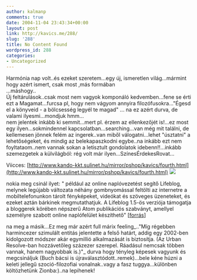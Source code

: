 ```yaml
---
author: kalmanp
comments: true
date: 2004-11-04 23:43:34+00:00
layout: post
link: http://kavics.me/288/
slug: '288'
title: No Content Found
wordpress_id: 288
categories:
- Uncategorized
---
```


Harmónia nap volt..és ezeket szeretem...egy új, ismeretlen világ...mármint hogy azért ismert, csak most ,más formában  
...máshogy..  
Új feltárulások..csak most nem vagyok komponáló kedvemben...fene se érti ezt a Magamat...furcsa pl, hogy nem vágyom annyira filozófusokra..."Égesd el a könyveid - a bölcsesség legyél te magad" ... na ez azért durva, de valami ilyesmi...mondjuk hmm...  
nem jelentek inkább ki semmit...mert pl. érzem az ellenkezőjét is!...ez most egy ilyen...sokmindennel kapcsolatban...searching...van még mit találni, de kellemesen jönnek felém az ingerek..van miből válogatni...lehet "úsztatni" a lehetőségeket, és mindig az belekapaszkodni egybe..na inkább ezt nem foyltataom..nem vannak sokan a letisztult gondolatok idebenn!!...inkább szemezgetek a külvilágból: rég volt már ilyen...SzínesÉrdekesRovat...




Viicces: [http://www.kando-kkt.sulinet.hu/mirror/pshop/kavics/fourth.html](http://www.kando-kkt.sulinet.hu/mirror/pshop/kavics/fourth.html) ![](http://kavics.freeblog.hu/Files/kavics_jinjang.jpg)




nokia meg csinál ilyet: " például az online naplóvezetést segítő Lifeblog, melynek legújabb változata néhány gombnyomással feltölti az internetre a mobiltelefonunkon tárolt fényképeket, videókat és szöveges üzeneteket, és ezeket aztán bárkinek megmutathatjuk. A Lifeblog 1.5-ös verziója támogatja a bloggerek körében népszerű Atom publikációs szabványt, amellyel személyre szabott online naplófelület készíthető" [[forrás](http://index.hu/tech/mobil/nokia1104/)]




na meg a másik...Ez meg már azért full márix feeling_.."Míg régebben harmincezer szimulált entitás jelentette a felső határt, addig egy 2002-ben kidolgozott módszer akár egymillió alkalmazását is biztosítja. (Az Urban Resolve-ban hozzávetőleg százezer szerepel. Ráadásul nemcsak többen vannak, hanem nagyobbak is.)"_ durva hogy tényleg képesek vagyunk és megcsináljuk (Buch bácsi is újraválasztódott..remek)...bele kéne húzni a keleti jellegű szoció-filozofiai vonalnak..vagy a fasz tuggya...különben költözhetünk Zionba:)..na lepihenek!
